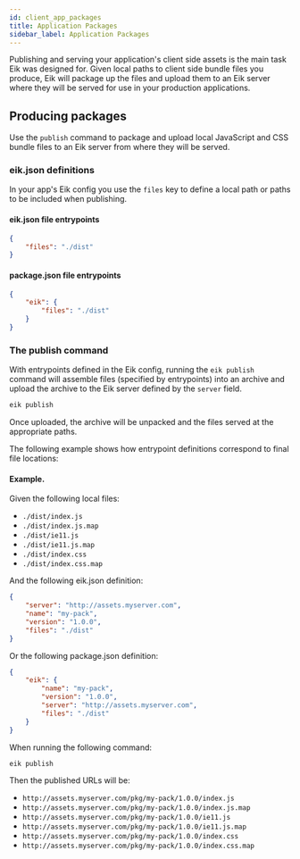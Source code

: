 ```yaml
---
id: client_app_packages
title: Application Packages
sidebar_label: Application Packages
---
```


Publishing and serving your application's client side assets is the main task Eik was designed for. Given local paths to client side bundle files you produce, Eik will package up the files and upload them to an Eik server where they will be served for use in your production applications.

## Producing packages

Use the `publish` command to package and upload local JavaScript and CSS bundle files to an Eik server from where they will be served.

### eik.json definitions

In your app's Eik config you use the `files` key to define a local path or paths to be included when publishing.

#### eik.json file entrypoints

```json
{
    "files": "./dist"
}
```

#### package.json file entrypoints

```json
{
    "eik": {
        "files": "./dist"
    }
}
```

### The publish command

With entrypoints defined in the Eik config, running the `eik publish` command will assemble files (specified by entrypoints) into an archive and upload the archive to the Eik server defined by the `server` field.

```sh
eik publish
```

Once uploaded, the archive will be unpacked and the files served at the appropriate paths.

The following example shows how entrypoint definitions correspond to final file locations:

#### Example.

Given the following local files:

* `./dist/index.js`
* `./dist/index.js.map`
* `./dist/ie11.js`
* `./dist/ie11.js.map`
* `./dist/index.css`
* `./dist/index.css.map`

And the following eik.json definition:

```json
{
    "server": "http://assets.myserver.com",
    "name": "my-pack",
    "version": "1.0.0",
    "files": "./dist"
}
```

Or the following package.json definition:

```json
{
    "eik": {
        "name": "my-pack",
        "version": "1.0.0",
        "server": "http://assets.myserver.com",
        "files": "./dist"
    }
}
```

When running the following command:

```sh
eik publish
```

Then the published URLs will be:

* `http://assets.myserver.com/pkg/my-pack/1.0.0/index.js`
* `http://assets.myserver.com/pkg/my-pack/1.0.0/index.js.map`
* `http://assets.myserver.com/pkg/my-pack/1.0.0/ie11.js`
* `http://assets.myserver.com/pkg/my-pack/1.0.0/ie11.js.map`
* `http://assets.myserver.com/pkg/my-pack/1.0.0/index.css`
* `http://assets.myserver.com/pkg/my-pack/1.0.0/index.css.map`
